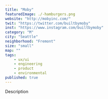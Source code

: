 ```yaml
---
title: "Moby"
featuredImage: ./-hamburgers.png
website: "http://mobyinc.com/"
twit: "https://twitter.com/builtbymoby"
inst: "https://www.instagram.com/builtbymoby"
category: "M"
city: "Seattle"
neighborhood: "Fremont"
size: "small"
map: ""
tags:
    - ux/ui
    - engineering
    - product
    - environmental
published: true
---
```


Description
